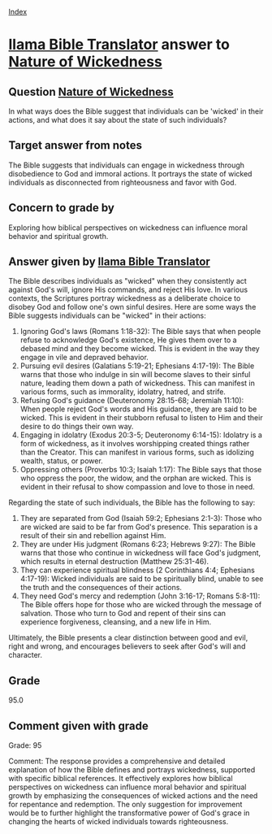 
[Index](../../index.md)
# [llama Bible Translator](../../answering_models/llama_Bible_Translator.md) answer to [Nature of Wickedness](../../questions/Nature_of_Wickedness.md)

## Question [Nature of Wickedness](../../questions/Nature_of_Wickedness.md)
In what ways does the Bible suggest that individuals can be 'wicked' in their actions, and what does it say about the state of such individuals?

## Target answer from notes
The Bible suggests that individuals can engage in wickedness through disobedience to God and immoral actions. It portrays the state of wicked individuals as disconnected from righteousness and favor with God.

## Concern to grade by
Exploring how biblical perspectives on wickedness can influence moral behavior and spiritual growth.

## Answer given by [llama Bible Translator](../../answering_models/llama_Bible_Translator.md)
The Bible describes individuals as "wicked" when they consistently act against God's will, ignore His commands, and reject His love. In various contexts, the Scriptures portray wickedness as a deliberate choice to disobey God and follow one's own sinful desires. Here are some ways the Bible suggests individuals can be "wicked" in their actions:

1. Ignoring God's laws (Romans 1:18-32): The Bible says that when people refuse to acknowledge God's existence, He gives them over to a debased mind and they become wicked. This is evident in the way they engage in vile and depraved behavior.
2. Pursuing evil desires (Galatians 5:19-21; Ephesians 4:17-19): The Bible warns that those who indulge in sin will become slaves to their sinful nature, leading them down a path of wickedness. This can manifest in various forms, such as immorality, idolatry, hatred, and strife.
3. Refusing God's guidance (Deuteronomy 28:15-68; Jeremiah 11:10): When people reject God's words and His guidance, they are said to be wicked. This is evident in their stubborn refusal to listen to Him and their desire to do things their own way.
4. Engaging in idolatry (Exodus 20:3-5; Deuteronomy 6:14-15): Idolatry is a form of wickedness, as it involves worshipping created things rather than the Creator. This can manifest in various forms, such as idolizing wealth, status, or power.
5. Oppressing others (Proverbs 10:3; Isaiah 1:17): The Bible says that those who oppress the poor, the widow, and the orphan are wicked. This is evident in their refusal to show compassion and love to those in need.

Regarding the state of such individuals, the Bible has the following to say:

1. They are separated from God (Isaiah 59:2; Ephesians 2:1-3): Those who are wicked are said to be far from God's presence. This separation is a result of their sin and rebellion against Him.
2. They are under His judgment (Romans 6:23; Hebrews 9:27): The Bible warns that those who continue in wickedness will face God's judgment, which results in eternal destruction (Matthew 25:31-46).
3. They can experience spiritual blindness (2 Corinthians 4:4; Ephesians 4:17-19): Wicked individuals are said to be spiritually blind, unable to see the truth and the consequences of their actions.
4. They need God's mercy and redemption (John 3:16-17; Romans 5:8-11): The Bible offers hope for those who are wicked through the message of salvation. Those who turn to God and repent of their sins can experience forgiveness, cleansing, and a new life in Him.

Ultimately, the Bible presents a clear distinction between good and evil, right and wrong, and encourages believers to seek after God's will and character.

## Grade
95.0

## Comment given with grade
Grade: 95

Comment: The response provides a comprehensive and detailed explanation of how the Bible defines and portrays wickedness, supported with specific biblical references. It effectively explores how biblical perspectives on wickedness can influence moral behavior and spiritual growth by emphasizing the consequences of wicked actions and the need for repentance and redemption. The only suggestion for improvement would be to further highlight the transformative power of God's grace in changing the hearts of wicked individuals towards righteousness.
